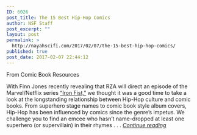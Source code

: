 ```yaml
---
ID: 6026
post_title: The 15 Best Hip-Hop Comics
author: NSF Staff
post_excerpt: ""
layout: post
permalink: >
  http://nayahscifi.com/2017/02/07/the-15-best-hip-hop-comics/
published: true
post_date: 2017-02-07 22:44:12
---
```

From Comic Book Resources

With Finn Jones recently revealing that RZA will direct an episode of the Marvel/Netflix series <a href="http://www.cbr.com/tag/iron-fist-tv/" target="_blank">“Iron Fist,”</a> we thought it was a good time to take a look at the longstanding relationship between Hip-Hop culture and comic books. From superhero stage names to comic book style album covers, Hip-Hop has been influenced by comics since the genre’s impetus. We challenge you to find an emcee who hasn’t name-dropped at least one superhero (or supervillain) in their rhymes . . . <em><a href="http://www.cbr.com/the-15-best-hip-hop-comics/">Continue reading</a></em>
